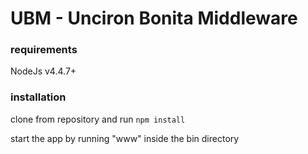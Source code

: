 # UBM - Unciron Bonita Middleware

### requirements
NodeJs v4.4.7+

### installation
clone from repository and run ```npm install ```

start the app by running "www" inside the bin directory
